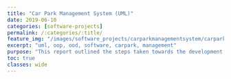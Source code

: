 ```yaml
---
title: "Car Park Management System (UML)"
date: 2019-06-10
categories: [software-projects]
permalink: /:categories/:title/
feature_img: "/images/software_projects/carparkmanagementsystem/carparkmanagementsystem_img00.jpg"
excerpt: "uml, oop, ood, software, carpark, management"
purpose: "This report outlined the steps taken towards the development of the car park management system through an object-oriented design approach using Unified Modelling Language (UML) notation."
toc: true
classes: wide
---
```

